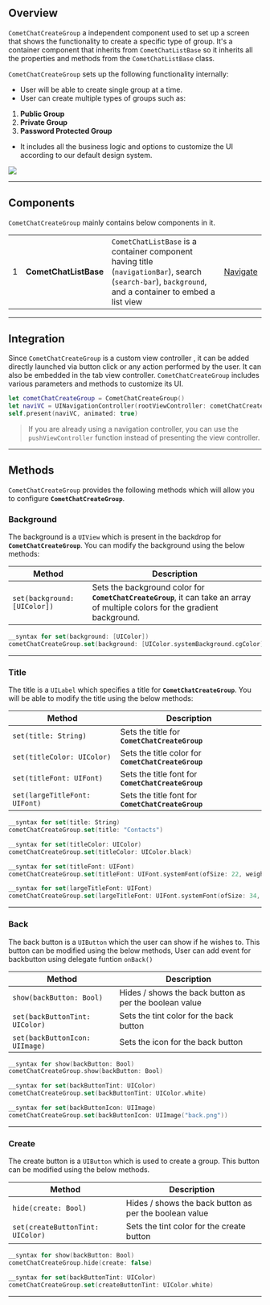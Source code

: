 ## Overview

`CometChatCreateGroup` a independent component used to set up a screen that shows the functionality to create a specific type of group. It's a container component that inherits from `CometChatListBase`  so it inherits all the properties and methods from the `CometChatListBase` class.

`CometChatCreateGroup` sets up the following functionality internally:

- User will be able to create single group at a time.
- User can create multiple types of groups such as:  

1. **Public Group**
2. **Private Group**
3. **Password Protected Group**

- It includes all the business logic and options to customize the UI according to our default design system.

![](https://uploads.developerhub.io/prod/x9W8/l7giy20eq3fh0m4315wbrykgtd36ra4rax87wjvdmwjczfndjkryoxd8hr33scr7.png)

---

## Components

`CometChatCreateGroup` mainly contains below components in it.

|  |  |  |  | 
| ---- | ---- | ---- | ---- | 
| 1 | **CometChatListBase** | `CometChatListBase` is a container component having title (`navigationBar`), search (`search-bar`), `background`, and a container to embed a list view | [Navigate](https://app.developerhub.io/cometchat-documentation/v3/swift-chat-ui-kit/list-base) | 


---

## Integration

Since `CometChatCreateGroup` is a custom view controller , it can be added directly launched via button click or any action performed by the user. It can also be embedded in the tab view controller.  `CometChatCreateGroup` includes various parameters and methods to customize its UI.

```swift
let cometChatCreateGroup = CometChatCreateGroup()
let naviVC = UINavigationController(rootViewController: cometChatCreateGroup)
self.present(naviVC, animated: true)
```



> If you are already using a navigation controller, you can use the `pushViewController` function instead of presenting the view controller.

---

## Methods

`CometChatCreateGroup` provides the following methods which will allow you to configure **`CometChatCreateGroup`**.

### Background

The background is a `UIView` which is present in the backdrop for **`CometChatCreateGroup`**. You can modify the background using the below methods:

| Method | Description | 
| ---- | ---- | 
| `set(background: [UIColor])` | Sets the background color for **`CometChatCreateGroup`**, it can take an array of multiple colors for the gradient background. | 


```swift
__syntax for set(background: [UIColor])
cometChatCreateGroup.set(background: [UIColor.systemBackground.cgColor])
```



---

### Title

The title is a `UILabel` which specifies a title for **`CometChatCreateGroup`**. You will be able to modify the title using the below methods:

| Method | Description | 
| ---- | ---- | 
| `set(title: String)` | Sets the title for **`CometChatCreateGroup`** | 
| `set(titleColor: UIColor)` | Sets the title color for **`CometChatCreateGroup`** | 
| `set(titleFont: UIFont)` | Sets the title font for **`CometChatCreateGroup`** | 
| `set(largeTitleFont: UIFont)` | Sets the title font for **`CometChatCreateGroup`** | 


```swift
__syntax for set(title: String)
cometChatCreateGroup.set(title: "Contacts")

__syntax for set(titleColor: UIColor)
cometChatCreateGroup.set(titleColor: UIColor.black)

__syntax for set(titleFont: UIFont)
cometChatCreateGroup.set(titleFont: UIFont.systemFont(ofSize: 22, weight: .regular))

__syntax for set(largeTitleFont: UIFont)
cometChatCreateGroup.set(largeTitleFont: UIFont.systemFont(ofSize: 34, weight: .bold))
```



---

### Back

The back button is a `UIButton` which the user can show if he wishes to. This button can be modified using the below methods, User can add event for backbutton using delegate funtion `onBack()`

| Method | Description | 
| ---- | ---- | 
| `show(backButton: Bool)` | Hides / shows the back button as per the boolean value | 
| `set(backButtonTint: UIColor)` | Sets the tint color for the back button | 
| `set(backButtonIcon: UIImage)` | Sets the icon for the back button | 


```swift
__syntax for show(backButton: Bool)
cometChatCreateGroup.show(backButton: Bool)

__syntax for set(backButtonTint: UIColor)
cometChatCreateGroup.set(backButtonTint: UIColor.white)

__syntax for set(backButtonIcon: UIImage)
cometChatCreateGroup.set(backButtonIcon: UIImage("back.png"))
```



---

### Create

The create button is a `UIButton` which is used to create a group. This button can be modified using the below methods.

| Method | Description | 
| ---- | ---- | 
| `hide(create: Bool)` | Hides / shows the back button as per the boolean value | 
| `set(createButtonTint: UIColor)` | Sets the tint color for the create button | 


```swift
__syntax for show(backButton: Bool)
cometChatCreateGroup.hide(create: false)

__syntax for set(backButtonTint: UIColor)
cometChatCreateGroup.set(createButtonTint: UIColor.white)
```



---